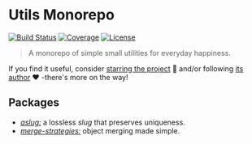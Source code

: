 # Utils Monorepo

[![Build Status](https://img.shields.io/travis/rafamel/utils/master.svg)](https://travis-ci.org/rafamel/utils)
[![Coverage](https://img.shields.io/coveralls/rafamel/utils/master.svg)](https://coveralls.io/github/rafamel/utils)
[![License](https://img.shields.io/github/license/rafamel/utils.svg)](https://github.com/rafamel/utils/blob/master/LICENSE)

> A monorepo of simple small utilities for everyday happiness.

If you find it useful, consider [starring the project](https://github.com/rafamel/utils) 💪 and/or following [its author](https://github.com/rafamel) ❤️ -there's more on the way!

## Packages

* [*aslug:*](https://github.com/rafamel/utils/tree/master/packages/aslug) a lossless *slug* that preserves uniqueness.
* [*merge-strategies:*](https://github.com/rafamel/utils/tree/master/packages/merge-strategies) object merging made simple.
